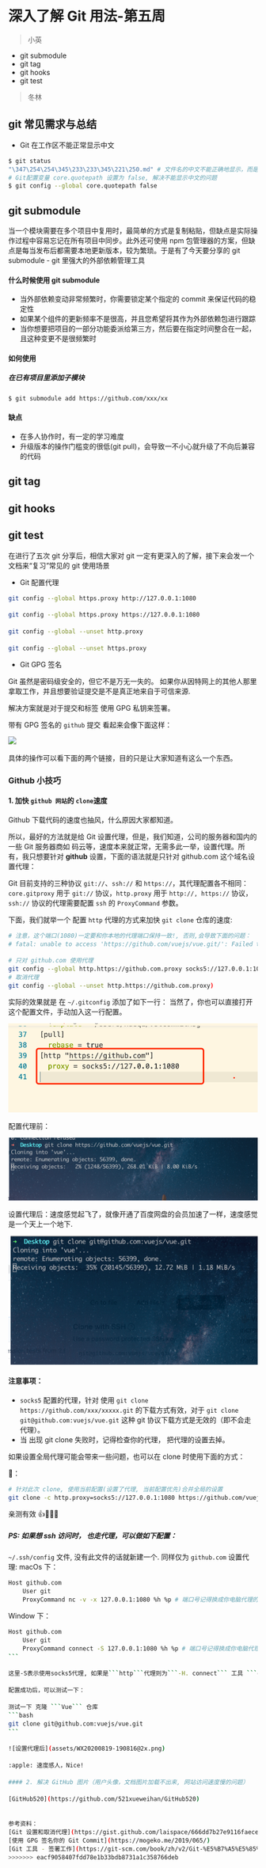 # 深入了解 Git 用法-第五周

> 小英

- git submodule
- git tag
- git hooks
- git test


> 冬林


## git 常见需求与总结

- Git 在工作区不能正常显示中文

```bash
$ git status
"\347\254\254\345\233\233\345\221\250.md" # 文件名的中文不能正确地显示，而是显示为八进制的字符编码
# Git配置变量 core.quotepath 设置为 false, 解决不能显示中文的问题
$ git config --global core.quotepath false
```


## git submodule

当一个模块需要在多个项目中复用时，最简单的方式是复制粘贴，但缺点是实际操作过程中容易忘记在所有项目中同步。此外还可使用 npm 包管理器的方案，但缺点是每当发布后都需要本地更新版本，较为繁琐。于是有了今天要分享的 git submodule - git 里强大的外部依赖管理工具

#### 什么时候使用 git submodule

- 当外部依赖变动非常频繁时，你需要锁定某个指定的 commit 来保证代码的稳定性
- 如果某个组件的更新频率不是很高，并且您希望将其作为外部依赖包进行跟踪
- 当你想要把项目的一部分功能委派给第三方，然后要在指定时间整合在一起，且这种变更不是很频繁时

#### 如何使用

##### 在已有项目里添加子模块

```bash
$ git submodule add https://github.com/xxx/xx

```

#### 缺点

- 在多人协作时，有一定的学习难度
- 升级版本的操作门槛变的很低(git pull)，会导致一不小心就升级了不向后兼容的代码

## git tag

## git hooks

## git test

在进行了五次 git 分享后，相信大家对 git 一定有更深入的了解，接下来会发一个文档来“复习”常见的 git 使用场景

- Git 配置代理

```bash
git config --global https.proxy http://127.0.0.1:1080

git config --global https.proxy https://127.0.0.1:1080

git config --global --unset http.proxy

git config --global --unset https.proxy
```




- Git GPG 签名

Git 虽然是密码级安全的，但它不是万无一失的。 如果你从因特网上的其他人那里拿取工作，并且想要验证提交是不是真正地来自于可信来源.

解决方案就是对于提交和标签 使用 GPG 私钥来签署。

带有 GPG 签名的 ```github``` 提交 看起来会像下面这样：

![](https://mogeko.me/blog-images/r/065/verified_1.png)

具体的操作可以看下面的两个链接，目的只是让大家知道有这么一个东西。


### Github 小技巧

#### 1. 加快 ```github 网站```的 ```clone```速度

Github 下载代码的速度也抽风，什么原因大家都知道。

所以，最好的方法就是给 Git 设置代理，但是，我们知道，公司的服务器和国内的一些 Git 服务器商如 码云等，速度本来就正常，无需多此一举，设置代理。所有，我只想要针对 **github** 设置，下面的语法就是只针对 github.com 这个域名设置代理：

Git 目前支持的三种协议 ```git://```、```ssh://``` 和 ```https://```，其代理配置各不相同：```core.gitproxy``` 用于 ```git://``` 协议，```http.proxy``` 用于 ```http://, https://``` 协议，```ssh://``` 协议的代理需要配置 ```ssh``` 的 ```ProxyCommand``` 参数。

下面，我们就举一个 配置 ```http``` 代理的方式来加快 ```git clone``` 仓库的速度:
```bash
# 注意，这个端口(1080)一定要和你本地的代理端口保持一致!, 否则,会导致下面的问题： 
# fatal: unable to access 'https://github.com/vuejs/vue.git/': Failed to connect to 127.0.0.1 port 1086: Connection refused

# 只对 github.com 使用代理
git config --global http.https://github.com.proxy socks5://127.0.0.1:1080
# 取消代理
git config --global --unset http.https://github.com.proxy)
```

实际的效果就是 在 ```~/.gitconfig``` 添加了如下一行：
当然了，你也可以直接打开这个配置文件，手动加入这一行配置。

![设置代理.gitconfig](assets/WX20200818-174102@2x.png)

配置代理前：

![设置代理前](assets/WX20200819-175549@2x.png)


设置代理后：速度感觉起飞了，就像开通了百度网盘的会员加速了一样，速度感觉是一个天上一个地下.

![设置代理后](assets/WX20200818-174001@2x.png)

#### 注意事项：

- ```socks5``` 配置的代理，针对 使用 ```git clone https://github.com/xxx/xxxxx.git``` 的下载方式有效，对于  ```git clone git@github.com:vuejs/vue.git``` 这种  git 协议下载方式是无效的（即不会走代理）。
- 当 出现 git clone 失败时，记得检查你的代理， 把代理的设置去掉。


如果设置全局代理可能会带来一些问题，也可以在 clone 时使用下面的方式：

🌰：
```bash
# 针对此次 clone, 使用当前配置(设置了代理, 当前配置优先)合并全局的设置
git clone -c http.proxy=socks5://127.0.0.1:1080 https://github.com/vuejs/vue.git
```
亲测有效 👍:apple::apple::apple:


##### PS: 如果想 ssh 访问时， 也走代理，可以做如下配置：

```~/.ssh/config``` 文件, 没有此文件的话就新建一个. 同样仅为 ```github.com``` 设置代理:
macOs 下：

```bash
Host github.com
    User git
    ProxyCommand nc -v -x 127.0.0.1:1080 %h %p # 端口号记得换成你电脑代理的端口
```

Window 下：

````bash
Host github.com
    User git
    ProxyCommand connect -S 127.0.0.1:1080 %h %p # 端口号记得换成你电脑代理的端口
```

这里-S表示使用socks5代理, 如果是```http```代理则为```-H. connect``` 工具 ```git``` 自带, 在 \mingw64\bin\ 下面.

配置成功后，可以测试一下：

测试一下 克隆 ```Vue``` 仓库
```bash
git clone git@github.com:vuejs/vue.git
```

![设置代理后](assets/WX20200819-190816@2x.png)

:apple: 速度感人，Nice!

#### 2. 解决 GitHub 图片（用户头像，文档图片加载不出来, 网站访问速度慢的问题）

[GitHub520](https://github.com/521xueweihan/GitHub520)


参考资料：
[Git 设置和取消代理](https://gist.github.com/laispace/666dd7b27e9116faece6)
[使用 GPG 签名你的 Git Commit](https://mogeko.me/2019/065/)
[Git 工具 - 签署工作](https://git-scm.com/book/zh/v2/Git-%E5%B7%A5%E5%85%B7-%E7%AD%BE%E7%BD%B2%E5%B7%A5%E4%BD%9C)
>>>>>>> eacf9058407fdd78e1b33bdb8731a1c358766deb
